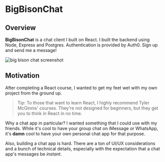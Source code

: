 # BigBisonChat

## Overview

**BigBisonChat** is a chat client I built on React. I built the backend using Node, Express and Postgres. Authentication is provided by Auth0. Sign up and send me a message!

![big bison chat screenshot](https://bigbisonchat.s3.us-east-2.amazonaws.com/bbc-ss.png)

## Motivation

After completing a React course, I wanted to get my feet wet with my own project from the ground up.

>Tip: To those that want to learn React, I highly recommend Tyler McGinnis' courses. They're not designed for beginners, but they get you to think in React in no time.

Why a chat app in particular? I wanted something that I could use with my friends. While it's cool to have your group chat on iMessage or WhatsApp, it's **damn** cool to have your own personal chat app for that purpose. 

Also, building a chat app is hard. There are a ton of UI/UX considerations and a bunch of technical details, especially with the expectation that a chat app's messages be *instant*.


